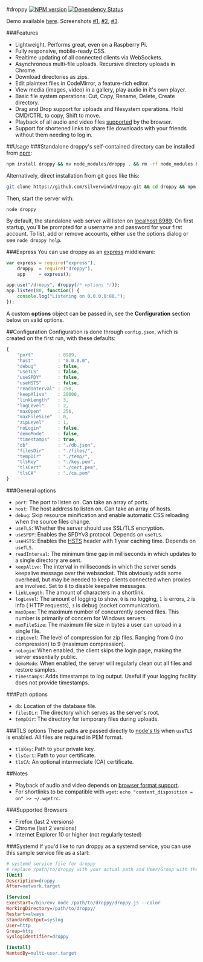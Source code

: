 #droppy [![NPM version](https://img.shields.io/npm/v/droppy.svg)](https://www.npmjs.org/package/droppy) [![Dependency Status](https://david-dm.org/silverwind/droppy.svg)](https://david-dm.org/silverwind/droppy)

Demo available <a target="_blank" href="http://droppy-demo.silverwind.io/#/">here</a>. Screenshots <a target="_blank" href="http://i.imgur.com/izxnfAN.png">#1</a>, <a target="_blank" href="http://i.imgur.com/Ziv79rJ.png">#2</a>, <a target="_blank" href="http://i.imgur.com/ISlCyuw.png">#3</a>.

###Features
* Lightweight. Performs great, even on a Raspberry Pi.
* Fully responsive, mobile-ready CSS.
* Realtime updating of all connected clients via WebSockets.
* Asynchronous multi-file uploads. Recursive directory uploads in Chrome.
* Download directories as zips.
* Edit plaintext files in CodeMirror, a feature-rich editor.
* View media (images, video) in a gallery, play audio in it's own player.
* Basic file system operations: Cut, Copy, Rename, Delete, Create directory.
* Drag and Drop support for uploads and filesystem operations. Hold CMD/CTRL to copy, Shift to move.
* Playback of all audio and video files [supported](https://developer.mozilla.org/en-US/docs/HTML/Supported_media_formats#Browser_compatibility) by the browser.
* Support for shortened links to share file downloads with your friends without them needing to log in.

##Usage
###Standalone
droppy's self-contained directory can be installed from [npm](https://npmjs.org/package/droppy):
````bash
npm install droppy && mv node_modules/droppy . && rm -rf node_modules && cd droppy
````
Alternatively, direct installation from git goes like this:
````bash
git clone https://github.com/silverwind/droppy.git && cd droppy && npm install
````
Then, start the server with:
````
node droppy
````
By default, the standalone web server will listen on [localhost:8989](http://localhost:8989/). On first startup, you'll be prompted for a username and password for your first account. To list, add or remove accounts, either use the options dialog or see `node droppy help`.

###Express
You can use droppy as an [express](http://expressjs.com/) middleware:
````js
var express = require("express"),
    droppy  = require("droppy"),
    app     = express();

app.use("/droppy", droppy(/* options */));
app.listen(80, function() {
    console.log("Listening on 0.0.0.0:80.");
});
````
A custom **options** object can be passed in, see the **Configuration** section below on valid options.

##Configuration
Configuration is done through `config.json`, which is created on the first run, with these defaults:
````javascript
{
    "port"         : 8989,
    "host"         : "0.0.0.0",
    "debug"        : false,
    "useTLS"       : false,
    "useSPDY"      : false,
    "useHSTS"      : false,
    "readInterval" : 250,
    "keepAlive"    : 20000,
    "linkLength"   : 3,
    "logLevel"     : 2,
    "maxOpen"      : 256,
    "maxFileSize"  : 0,
    "zipLevel"     : 1,
    "noLogin"      : false,
    "demoMode"     : false,
    "timestamps"   : true,
    "db"           : "./db.json",
    "filesDir"     : "./files/",
    "tempDir"      : "./temp/",
    "tlsKey"       : "./key.pem",
    "tlsCert"      : "./cert.pem",
    "tlsCA"        : "./ca.pem"
}
````

###General options
- `port`: The port to listen on. Can take an array of ports.
- `host`: The host address to listen on. Can take an array of hosts.
- `debug`: Skip resource minification and enable automatic CSS reloading when the source files change.
- `useTLS`: Whether the server should use SSL/TLS encryption.
- `useSPDY`: Enables the SPDYv3 protocol. Depends on `useTLS`.
- `useHSTS`: Enables the [HSTS](https://en.wikipedia.org/wiki/HTTP_Strict_Transport_Security) header with 1 year caching time. Depends on `useTLS`.
- `readInterval`: The minimum time gap in milliseconds in which updates to a single directory are sent.
- `keepAlive`: The interval in milliseconds in which the server sends keepalive message over the websocket. This obviously adds some overhead, but may be needed to keep clients connected when proxies are involved. Set to `0` to disable keepalive messages.
- `linkLength`: The amount of characters in a shortlink.
- `logLevel`: The amount of logging to show. `0` is no logging, `1` is errors, `2` is info ( HTTP requests), `3` is debug (socket communication).
- `maxOpen`: The maximum number of concurrently opened files. This number is primarily of concern for Windows servers.
- `maxFileSize`: The maximum file size in bytes a user can upload in a single file.
- `zipLevel`: The level of compression for zip files. Ranging from 0 (no compression) to 9 (maximum compression).
- `noLogin`: When enabled, the client skips the login page, making the server essentially public.
- `demoMode`: When enabled, the server will regularly clean out all files and restore samples.
- `timestamps`: Adds timestamps to log output. Useful if your logging facility does not provide timestamps.

###Path options
- `db`: Location of the database file.
- `filesDir`: The directory which serves as the server's root.
- `tempDir`: The directory for temporary files during uploads.

###TLS options
These paths are passed directly to [node's tls](http://nodejs.org/api/tls.html#tls_tls_createserver_options_secureconnectionlistener) when `useTLS` is enabled. All files are required in PEM format.

- `tlsKey`: Path to your private key.
- `tlsCert`: Path to your certificate.
- `tlsCA`: An optional intermediate (CA) certificate.

##Notes
- Playback of audio and video depends on [browser format support](https://developer.mozilla.org/en-US/docs/HTML/Supported_media_formats#Browser_compatibility).
- For shortlinks to be compatible with `wget`: `echo "content_disposition = on" >> ~/.wgetrc`.

###Supported Browsers
- Firefox (last 2 versions)
- Chrome (last 2 versions)
- Internet Explorer 10 or higher (not regularly tested)

###Systemd
If you'd like to run droppy as a systemd service, you can use this sample service file as a start:

````ini
# systemd service file for droppy
# replace /path/to/droppy with your actual path and User/Group with the intended user to run as
[Unit]
Description=droppy
After=network.target

[Service]
ExecStart=/bin/env node /path/to/droppy/droppy.js --color
WorkingDirectory=/path/to/droppy/
Restart=always
StandardOutput=syslog
User=http
Group=http
SyslogIdentifier=droppy

[Install]
WantedBy=multi-user.target
````
